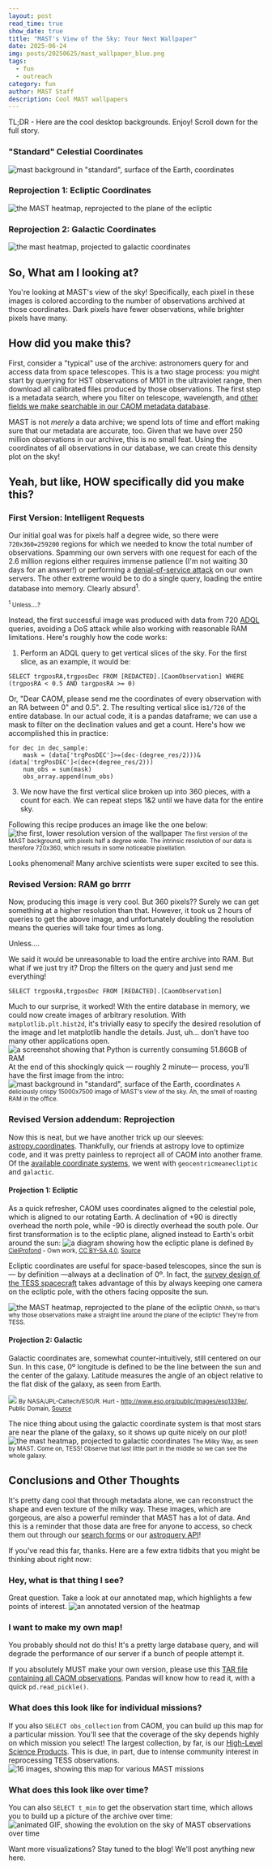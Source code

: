```yaml
---
layout: post
read_time: true
show_date: true
title: "MAST's View of the Sky: Your Next Wallpaper"
date: 2025-06-24
img: posts/20250625/mast_wallpaper_blue.png
tags:
  - fun
  - outreach
category: fun
author: MAST Staff
description: Cool MAST wallpapers
---
```


TL;DR - Here are the cool desktop backgrounds. Enjoy! Scroll down for the full story.
### "Standard" Celestial Coordinates
![mast background in "standard", surface of the Earth, coordinates](assets/img/posts/20250625/mast_wallpaper_blue.png)

### Reprojection 1: Ecliptic Coordinates
![the MAST heatmap, reprojected to the plane of the ecliptic](assets/img/posts/20250625/mast_wallpaper_ecl_blue.png)
### Reprojection 2: Galactic Coordinates
![the mast heatmap, projected to galactic coordinates](assets/img/posts/20250625/mast_wallpaper_gal_blue.png)

## So, What am I looking at?
You're looking at MAST's view of the sky! Specifically, each pixel in these images is colored according to the number of observations archived at those coordinates. Dark pixels have fewer observations, while brighter pixels have many.

## How did you make this?
First, consider a "typical" use of the archive: astronomers query for and access data from space telescopes. This is a two stage process: you might start by querying for HST observations of M101 in the ultraviolet range, then download all calibrated files produced by those observations. The first step is a metadata search, where you filter on telescope, wavelength, and [other fields we make searchable in our CAOM metadata database](https://mast.stsci.edu/api/v0/_c_a_o_mfields.html).

MAST is not *merely* a data archive; we spend lots of time and effort making sure that our metadata are accurate, too. Given that we have over 250 million observations in our archive, this is no small feat. Using the coordinates of all observations in our database, we can create this density plot on the sky!
## Yeah, but like, HOW specifically did you make this?

### First Version: Intelligent Requests
Our initial goal was for pixels half a degree wide, so there were `720x360=259200` regions for which we needed to know the total number of observations. Spamming our own servers with one request for each of the 2.6 million regions either requires immense patience (I'm not waiting 30 days for an answer!) or performing a [denial-of-service attack](https://en.wikipedia.org/wiki/Denial-of-service_attack) on our own servers. The other extreme would be to do a single query, loading the entire database into memory. Clearly absurd<sup>1</sup>.

<small><sup>1</sup> Unless....?</small>

Instead, the first successful image was produced with data from 720 [ADQL](https://en.wikipedia.org/wiki/Astronomical_Data_Query_Language) queries, avoiding a DoS attack while also working with reasonable RAM limitations. Here's roughly how the code works:
1. Perform an ADQL query to get vertical slices of the sky. For the first slice, as an example, it would be: 
```
SELECT trgposRA,trgposDec FROM [REDACTED].[CaomObservation] WHERE (trgposRA < 0.5 AND targposRA >= 0)
``` 
Or, "Dear CAOM, please send me the coordinates of every observation with an RA between 0" and 0.5".
2. The resulting vertical slice is`1/720` of the entire database. In our actual code, it is a pandas dataframe; we can use a mask to filter on the declination values and get a count. Here's how we accomplished this in practice:
```
for dec in dec_sample: 
	mask = (data['trgPosDEC']>=(dec-(degree_res/2)))&(data['trgPosDEC']<(dec+(degree_res/2))) 
	num_obs = sum(mask) 
	obs_array.append(num_obs)
```

3. We now have the first vertical slice broken up into 360 pieces, with a count for each. We can repeat steps 1&2 until we have data for the entire sky.

Following this recipe produces an image like the one below:
![the first, lower resolution version of the wallpaper](assets/img/posts/20250625/mast_wallpaper_blue_og.png)
<small>The first version of the MAST background, with pixels half a degree wide. The intrinsic resolution of our data is therefore 720x360, which results in some noticeable pixellation. </small>

Looks phenomenal! Many archive scientists were super excited to see this.
### Revised Version: RAM go brrrr
Now, producing this image is very cool. But 360 pixels?? Surely we can get something at a higher resolution than that. However, it took us 2 hours of queries to get the above image, and unfortunately doubling the resolution means the queries will take four times as long.

Unless....

We said it would be unreasonable to load the entire archive into RAM. But what if we just try it? Drop the filters on the query and just send me everything!
```
SELECT trgposRA,trgposDec FROM [REDACTED].[CaomObservation]
```

Much to our surprise, it worked! With the entire database in memory, we could now create images of arbitrary resolution. With `matplotlib.plt.hist2d`, it's trivially easy to specify the desired resolution of the image and let matplotlib handle the details. Just, uh... don't have too many other applications open.
![a screenshot showing that Python is currently consuming 51.86GB of RAM](assets/img/posts/20250625/brrrrr.png)
At the end of this shockingly quick — roughly 2 minute— process, you'll have the first image from the intro:
![mast background in "standard", surface of the Earth, coordinates](assets/img/posts/20250625/mast_wallpaper_blue.png)
<small>A deliciously crispy 15000x7500 image of MAST's view of the sky. Ah, the smell of roasting RAM in the office.</small>
### Revised Version addendum: Reprojection
Now this is neat, but we have another trick up our sleeves: [astropy.coordinates](https://docs.astropy.org/en/stable/coordinates/index.html). Thankfully, our friends at astropy love to optimize code, and it was pretty painless to reproject all of CAOM into another frame. Of the [available coordinate systems](https://docs.astropy.org/en/stable/coordinates/index.html#module-astropy.coordinates.builtin_frames), we went with `geocentricmeanecliptic` and `galactic`. 

#### Projection 1: Ecliptic
As a quick refresher, CAOM uses coordinates aligned to the celestial pole, which is aligned to our rotating Earth. A declination of +90 is directly overhead the north pole, while -90 is directly overhead the south pole. Our first transformation is to the ecliptic plane, aligned instead to Earth's orbit around the sun:
![a diagram showing how the ecliptic plane is defined](assets/img/posts/20250625/Earths_orbit_and_ecliptic.svg)
<small>By <a href="//commons.wikimedia.org/wiki/User:CielProfond" title="User:CielProfond">CielProfond</a> - <span class="int-own-work" lang="en">Own work</span>, <a href="https://creativecommons.org/licenses/by-sa/4.0" title="Creative Commons Attribution-Share Alike 4.0">CC BY-SA 4.0</a>, <a href="https://commons.wikimedia.org/w/index.php?curid=156276169">Source</a></small>

Ecliptic coordinates are useful for space-based telescopes, since the sun is — by definition —always at a declination of 0º. In fact, the [survey design of the TESS spacecraft](https://youtu.be/Q4KjvPIbgMI&t=115) takes advantage of this by always keeping one camera on the ecliptic pole, with the others facing opposite the sun.

![the MAST heatmap, reprojected to the plane of the ecliptic](assets/img/posts/20250625/mast_wallpaper_ecl_blue.png)
<small>Ohhhh, so that's why those observations make a straight line around the plane of the ecliptic! They're from TESS.</small>
#### Projection 2: Galactic
Galactic coordinates are, somewhat counter-intuitively, still centered on our Sun. In this case, 0º longitude is defined to be the line between the sun and the center of the galaxy. Latitude measures the angle of an object relative to the flat disk of the galaxy, as seen from Earth.

![](assets/img/posts/20250625/mw.jpg)
<small>By NASA/JPL-Caltech/ESO/R. Hurt - <a rel="nofollow" class="external free" href="http://www.eso.org/public/images/eso1339e/">http://www.eso.org/public/images/eso1339e/</a>, Public Domain, <a href="https://commons.wikimedia.org/w/index.php?curid=28274906">Source</a></small>

The nice thing about using the galactic coordinate system is that most stars are near the plane of the galaxy, so it shows up quite nicely on our plot!
![the mast heatmap, projected to galactic coordinates](assets/img/posts/20250625/mast_wallpaper_gal_blue.png)
<small>The Milky Way, as seen by MAST. Come on, TESS! Observe that last little part in the middle so we can see the whole galaxy.</small>
## Conclusions and Other Thoughts
It's pretty dang cool that through metadata alone, we can reconstruct the shape and even texture of the milky way. These images, which are gorgeous, are also a powerful reminder that MAST has a lot of data. And this is a reminder that those data are free for anyone to access, so check them out through our [search forms](https://mast.stsci.edu/search/ui) or our [astroquery API](https://spacetelescope.github.io/mast_notebooks/intro.html)!

If you've read this far, thanks. Here are a few extra tidbits that you might be thinking about right now:
### Hey, what is that thing I see?
Great question. Take a look at our annotated map, which highlights a few points of interest.
![an annotated version of the heatmap](assets/img/posts/20250625/annotated.png)

### I want to make my own map!
You probably should not do this! It's a pretty large database query, and will degrade the performance of our server if a bunch of people attempt it.

If you absolutely MUST make your own version, please use this [TAR file containing all CAOM observations](https://stsci.box.com/s/ok36t5mmczw6jjj4d6kcmsiiur6vmh1m). Pandas will know how to read it, with a quick `pd.read_pickle()`.

### What does this look like for individual missions?
If you also `SELECT obs_collection` from CAOM, you can build up this map for a particular mission. You'll see that the coverage of the sky depends highly on which mission you select! The largest collection, by far, is our [High-Level Science Products](https://mast.stsci.edu/hlsp/#/). This is due, in part, due to intense community interest in reprocessing TESS observations.
![16 images, showing this map for various MAST missions](assets/img/posts/20250625/mast_missions.png)

### What does this look like over time?
You can also `SELECT t_min` to get the observation start time, which allows you to build up a picture of the archive over time:
![animated GIF, showing the evolution on the sky of MAST observations over time](assets/img/posts/20250625/mast_movie.gif)

Want more visualizations? Stay tuned to the blog! We'll post anything new here.